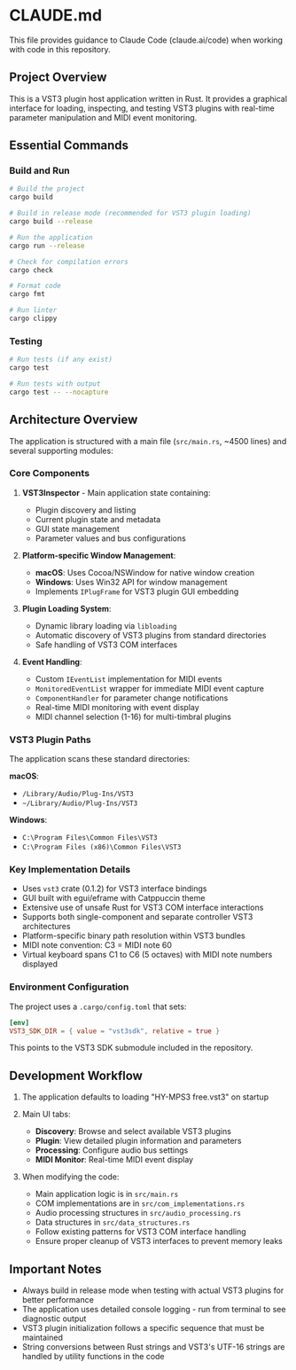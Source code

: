 # CLAUDE.md

This file provides guidance to Claude Code (claude.ai/code) when working with code in this repository.

## Project Overview

This is a VST3 plugin host application written in Rust. It provides a graphical interface for loading, inspecting, and testing VST3 plugins with real-time parameter manipulation and MIDI event monitoring.

## Essential Commands

### Build and Run
```bash
# Build the project
cargo build

# Build in release mode (recommended for VST3 plugin loading)
cargo build --release

# Run the application
cargo run --release

# Check for compilation errors
cargo check

# Format code
cargo fmt

# Run linter
cargo clippy
```

### Testing
```bash
# Run tests (if any exist)
cargo test

# Run tests with output
cargo test -- --nocapture
```

## Architecture Overview

The application is structured with a main file (`src/main.rs`, ~4500 lines) and several supporting modules:

### Core Components

1. **VST3Inspector** - Main application state containing:
   - Plugin discovery and listing
   - Current plugin state and metadata
   - GUI state management
   - Parameter values and bus configurations

2. **Platform-specific Window Management**:
   - **macOS**: Uses Cocoa/NSWindow for native window creation
   - **Windows**: Uses Win32 API for window management
   - Implements `IPlugFrame` for VST3 plugin GUI embedding

3. **Plugin Loading System**:
   - Dynamic library loading via `libloading`
   - Automatic discovery of VST3 plugins from standard directories
   - Safe handling of VST3 COM interfaces

4. **Event Handling**:
   - Custom `IEventList` implementation for MIDI events
   - `MonitoredEventList` wrapper for immediate MIDI event capture
   - `ComponentHandler` for parameter change notifications
   - Real-time MIDI monitoring with event display
   - MIDI channel selection (1-16) for multi-timbral plugins

### VST3 Plugin Paths

The application scans these standard directories:

**macOS**:
- `/Library/Audio/Plug-Ins/VST3`
- `~/Library/Audio/Plug-Ins/VST3`

**Windows**:
- `C:\Program Files\Common Files\VST3`
- `C:\Program Files (x86)\Common Files\VST3`

### Key Implementation Details

- Uses `vst3` crate (0.1.2) for VST3 interface bindings
- GUI built with egui/eframe with Catppuccin theme
- Extensive use of unsafe Rust for VST3 COM interface interactions
- Supports both single-component and separate controller VST3 architectures
- Platform-specific binary path resolution within VST3 bundles
- MIDI note convention: C3 = MIDI note 60
- Virtual keyboard spans C1 to C6 (5 octaves) with MIDI note numbers displayed

### Environment Configuration

The project uses a `.cargo/config.toml` that sets:
```toml
[env]
VST3_SDK_DIR = { value = "vst3sdk", relative = true }
```

This points to the VST3 SDK submodule included in the repository.

## Development Workflow

1. The application defaults to loading "HY-MPS3 free.vst3" on startup
2. Main UI tabs:
   - **Discovery**: Browse and select available VST3 plugins
   - **Plugin**: View detailed plugin information and parameters
   - **Processing**: Configure audio bus settings
   - **MIDI Monitor**: Real-time MIDI event display

3. When modifying the code:
   - Main application logic is in `src/main.rs`
   - COM implementations are in `src/com_implementations.rs`
   - Audio processing structures in `src/audio_processing.rs`
   - Data structures in `src/data_structures.rs`
   - Follow existing patterns for VST3 COM interface handling
   - Ensure proper cleanup of VST3 interfaces to prevent memory leaks

## Important Notes

- Always build in release mode when testing with actual VST3 plugins for better performance
- The application uses detailed console logging - run from terminal to see diagnostic output
- VST3 plugin initialization follows a specific sequence that must be maintained
- String conversions between Rust strings and VST3's UTF-16 strings are handled by utility functions in the code